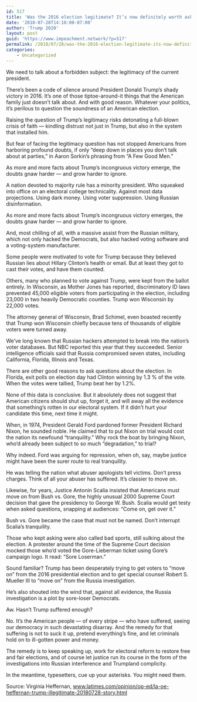 ```yaml
---
id: 517
title: 'Was the 2016 election legitimate? It’s now definitely worth asking the question'
date: '2018-07-28T14:18:00-07:00'
author: 'Trump 2020'
layout: post
guid: 'https://www.impeachment.network/?p=517'
permalink: /2018/07/28/was-the-2016-election-legitimate-its-now-definitely-worth-asking-the-question/
categories:
    - Uncategorized
---
```


We need to talk about a forbidden subject: the legitimacy of the current president.

There’s been a code of silence around President Donald Trump’s shady victory in 2016. It’s one of those tiptoe-around-it things that the American family just doesn’t talk about. And with good reason. Whatever your politics, it’s perilous to question the soundness of an American election.

Raising the question of Trump’s legitimacy risks detonating a full-blown crisis of faith — kindling distrust not just in Trump, but also in the system that installed him.

But fear of facing the legitimacy question has not stopped Americans from harboring profound doubts, if only “deep down in places you don’t talk about at parties,” in Aaron Sorkin’s phrasing from “A Few Good Men.”

As more and more facts about Trump’s incongruous victory emerge, the doubts gnaw harder — and grow harder to ignore.

A nation devoted to majority rule has a minority president. Who squeaked into office on an electoral college technicality. Against most data projections. Using dark money. Using voter suppression. Using Russian disinformation.

As more and more facts about Trump’s incongruous victory emerges, the doubts gnaw harder — and grow harder to ignore.

And, most chilling of all, with a massive assist from the Russian military, which not only hacked the Democrats, but also hacked voting software and a voting-system manufacturer.

Some people were motivated to vote for Trump because they believed Russian lies about Hillary Clinton’s health or email. But at least they got to cast their votes, and have them counted.

Others, many who planned to vote against Trump, were kept from the ballot entirely. In Wisconsin, as Mother Jones has reported, discriminatory ID laws prevented 45,000 eligible voters from participating in the election, including 23,000 in two heavily Democratic counties. Trump won Wisconsin by 22,000 votes.

The attorney general of Wisconsin, Brad Schimel, even boasted recently that Trump won Wisconsin chiefly because tens of thousands of eligible voters were turned away.

We’ve long known that Russian hackers attempted to break into the nation’s voter databases. But NBC reported this year that they succeeded. Senior intelligence officials said that Russia compromised seven states, including California, Florida, Illinois and Texas.

There are other good reasons to ask questions about the election. In Florida, exit polls on election day had Clinton winning by 1.3 % of the vote. When the votes were tallied, Trump beat her by 1.2%.

None of this data is conclusive. But it absolutely does not suggest that American citizens should shut up, forget it, and will away all the evidence that something’s rotten in our electoral system. If it didn’t hurt your candidate this time, next time it might.

When, in 1974, President Gerald Ford pardoned former President Richard Nixon, he sounded noble. He claimed that to put Nixon on trial would cost the nation its newfound “tranquility.” Why rock the boat by bringing Nixon, who’d already been subject to so much “degradation,” to trial?

Why indeed. Ford was arguing for repression, when oh, say, maybe justice might have been the surer route to real tranquility.

He was telling the nation what abuser apologists tell victims. Don’t press charges. Think of all your abuser has suffered. It’s classier to move on.

Likewise, for years, Justice Antonin Scalia insisted that Americans must move on from Bush vs. Gore, the highly unusual 2000 Supreme Court decision that gave the presidency to George W. Bush. Scalia would get testy when asked questions, snapping at audiences: “Come on, get over it.”

Bush vs. Gore became the case that must not be named. Don’t interrupt Scalia’s tranquility.

Those who kept asking were also called bad sports, still sulking about the election. A protester around the time of the Supreme Court decision mocked those who’d voted the Gore-Lieberman ticket using Gore’s campaign logo. It read: “Sore Loserman.”

Sound familiar? Trump has been desperately trying to get voters to “move on” from the 2016 presidential election and to get special counsel Robert S. Mueller III to “move on” from the Russia investigation.

He’s also shouted into the wind that, against all evidence, the Russia investigation is a plot by sore-loser Democrats.

Aw. Hasn’t Trump suffered enough?

No. It’s the American people — of every stripe — who have suffered, seeing our democracy in such devastating disarray. And the remedy for that suffering is not to suck it up, pretend everything’s fine, and let criminals hold on to ill-gotten power and money.

The remedy is to keep speaking up, work for electoral reform to restore free and fair elections, and of course let justice run its course in the form of the investigations into Russian interference and Trumpland complicity.

In the meantime, typesetters, cue up your asterisks. You might need them.

Source: Virginia Heffernan, www.latimes.com/opinion/op-ed/la-oe-heffernan-trump-illegitimate-20180728-story.html